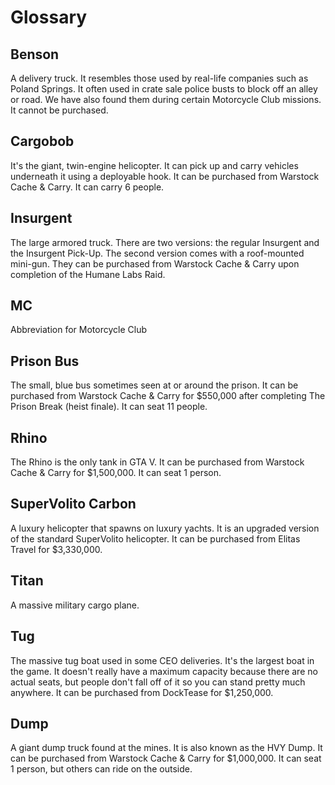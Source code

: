 # Glossary

## Benson

A delivery truck. It resembles those used by real-life companies such as Poland Springs. It often used in crate sale police busts to block off an alley or road. We have also found them during certain Motorcycle Club missions. It cannot be purchased. 

## Cargobob

It's the giant, twin-engine helicopter. It can pick up and carry vehicles underneath it using a deployable hook. It can be purchased from Warstock Cache & Carry. It can carry 6 people. 

## Insurgent

The large armored truck. There are two versions: the regular Insurgent and the Insurgent Pick-Up. The second version comes with a roof-mounted mini-gun. They can be purchased from Warstock Cache & Carry upon completion of the Humane Labs Raid. 

## MC

Abbreviation for Motorcycle Club

## Prison Bus

The small, blue bus sometimes seen at or around the prison. It can be purchased from Warstock Cache & Carry for $550,000 after completing The Prison Break (heist finale). It can seat 11 people. 

## Rhino

The Rhino is the only tank in GTA V. It can be purchased from Warstock Cache & Carry for $1,500,000. It can seat 1 person. 

## SuperVolito Carbon

A luxury helicopter that spawns on luxury yachts. It is an upgraded version of the standard SuperVolito helicopter. It can be purchased from Elitas Travel for $3,330,000. 

## Titan

A massive military cargo plane. 

## Tug

The massive tug boat used in some CEO deliveries. It's the largest boat in the game. It doesn't really have a maximum capacity because there are no actual seats, but people don't fall off of it so you can stand pretty much anywhere. It can be purchased from DockTease for $1,250,000. 

## Dump

A giant dump truck found at the mines. It is also known as the HVY Dump. It can be purchased from Warstock Cache & Carry for $1,000,000. It can seat 1 person, but others can ride on the outside. 